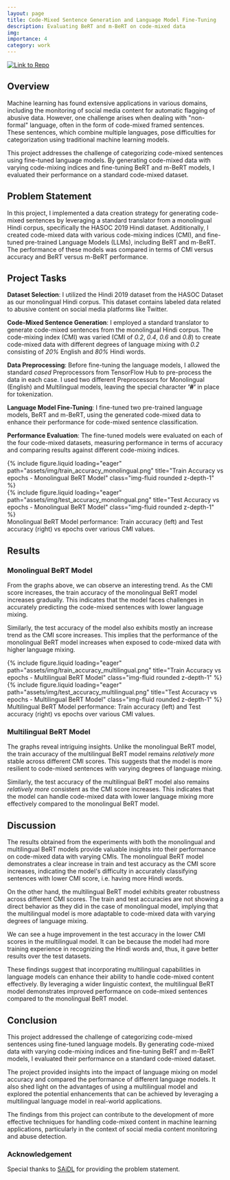 ```yaml
---
layout: page
title: Code-Mixed Sentence Generation and Language Model Fine-Tuning
description: Evaluating BeRT and m-BeRT on code-mixed data
img:
importance: 4
category: work
---
```

[![Link to Repo](https://gist.github.com/cxmeel/0dbc95191f239b631c3874f4ccf114e2/raw/github.svg)](https://github.com/Tej-55/SAiDL-Summer-Assignment-2023-NLP)

## Overview

Machine learning has found extensive applications in various domains, including the monitoring of social media content for automatic flagging of abusive data. However, one challenge arises when dealing with "non-formal" language, often in the form of code-mixed framed sentences. These sentences, which combine multiple languages, pose difficulties for categorization using traditional machine learning models.

This project addresses the challenge of categorizing code-mixed sentences using fine-tuned language models. By generating code-mixed data with varying code-mixing indices and fine-tuning BeRT and m-BeRT models, I evaluated their performance on a standard code-mixed dataset.

## Problem Statement

In this project, I implemented a data creation strategy for generating code-mixed sentences by leveraging a standard translator from a monolingual Hindi corpus, specifically the HASOC 2019 Hindi dataset. Additionally, I created code-mixed data with various code-mixing indices (CMI), and fine-tuned pre-trained Language Models (LLMs), including BeRT and m-BeRT. The performance of these models was compared in terms of CMI versus accuracy and BeRT versus m-BeRT performance.

## Project Tasks

**Dataset Selection**: I utilized the Hindi 2019 dataset from the HASOC Dataset as our monolingual Hindi corpus. This dataset contains labeled data related to abusive content on social media platforms like Twitter.

**Code-Mixed Sentence Generation**: I employed a standard translator to generate code-mixed sentences from the monolingual Hindi corpus. The code-mixing index (CMI) was varied (CMI of _0.2_, _0.4_, _0.6_ and _0.8_) to create code-mixed data with different degrees of language mixing with _0.2_ consisting of _20%_ English and _80%_ Hindi words.

**Data Preprocessing**: Before fine-tuning the language models, I allowed the standard _cased_ Preprocessors from TensorFlow Hub to pre-process the data in each case. I used two different Preprocessors for Monolingual (English) and Multilingual models, leaving the special character _**'#'**_ in place for tokenization.

**Language Model Fine-Tuning**: I fine-tuned two pre-trained language models, BeRT and m-BeRT, using the generated code-mixed data to enhance their performance for code-mixed sentence classification.

**Performance Evaluation**: The fine-tuned models were evaluated on each of the four code-mixed datasets, measuring performance in terms of accuracy and comparing results against different code-mixing indices.

<div class="row">
    <div class="col-sm mt-3 mt-md-0">
        {% include figure.liquid loading="eager" path="assets/img/train_accuracy_monolingual.png" title="Train Accuracy vs epochs - Monolingual BeRT Model" class="img-fluid rounded z-depth-1" %}
    </div>
    <div class="col-sm mt-3 mt-md-0">
        {% include figure.liquid loading="eager" path="assets/img/test_accuracy_monolingual.png" title="Test Accuracy vs epochs - Monolingual BeRT Model" class="img-fluid rounded z-depth-1" %}
    </div>
</div>
<div class="caption">
    Monolingual BeRT Model performance: Train accuracy (left) and Test accuracy (right) vs epochs over various CMI values.
</div>

## Results

### Monolingual BeRT Model

From the graphs above, we can observe an interesting trend. As the CMI score increases, the train accuracy of the monolingual BeRT model increases gradually. This indicates that the model faces challenges in accurately predicting the code-mixed sentences with lower language mixing.

Similarly, the test accuracy of the model also exhibits mostly an increase trend as the CMI score increases. This implies that the performance of the monolingual BeRT model increases when exposed to code-mixed data with higher language mixing.

<div class="row">
    <div class="col-sm mt-3 mt-md-0">
        {% include figure.liquid loading="eager" path="assets/img/train_accuracy_multilingual.png" title="Train Accuracy vs epochs - Multilingual BeRT Model" class="img-fluid rounded z-depth-1" %}
    </div>
    <div class="col-sm mt-3 mt-md-0">
        {% include figure.liquid loading="eager" path="assets/img/test_accuracy_multilingual.png" title="Test Accuracy vs epochs - Multilingual BeRT Model" class="img-fluid rounded z-depth-1" %}
    </div>
</div>
<div class="caption">
    Multilingual BeRT Model performance: Train accuracy (left) and Test accuracy (right) vs epochs over various CMI values.
</div>

### Multilingual BeRT Model

The graphs reveal intriguing insights. Unlike the monolingual BeRT model, the train accuracy of the multilingual BeRT model remains _relatively more_ stable across different CMI scores. This suggests that the model is more resilient to code-mixed sentences with varying degrees of language mixing.

Similarly, the test accuracy of the multilingual BeRT model also remains _relatively more_ consistent as the CMI score increases. This indicates that the model can handle code-mixed data with lower language mixing more effectively compared to the monolingual BeRT model.

## Discussion

The results obtained from the experiments with both the monolingual and multilingual BeRT models provide valuable insights into their performance on code-mixed data with varying CMIs. The monolingual BeRT model demonstrates a clear increase in train and test accuracy as the CMI score increases, indicating the model's difficulty in accurately classifying sentences with lower CMI score, i.e. having more Hindi words.

On the other hand, the multilingual BeRT model exhibits greater robustness across different CMI scores. The train and test accuracies are not showing a direct behavior as they did in the case of monolingual model, implying that the multilingual model is more adaptable to code-mixed data with varying degrees of language mixing. 

We can see a huge improvement in the test accuracy in the lower CMI scores in the multilingual model. It can be because the model had more training experience in recognizing the Hindi words and, thus, it gave better results over the test datasets.

These findings suggest that incorporating multilingual capabilities in language models can enhance their ability to handle code-mixed content effectively. By leveraging a wider linguistic context, the multilingual BeRT model demonstrates improved performance on code-mixed sentences compared to the monolingual BeRT model.

## Conclusion

This project addressed the challenge of categorizing code-mixed sentences using fine-tuned language models. By generating code-mixed data with varying code-mixing indices and fine-tuning BeRT and m-BeRT models, I evaluated their performance on a standard code-mixed dataset. 

The project provided insights into the impact of language mixing on model accuracy and compared the performance of different language models. It also shed light on the advantages of using a multilingual model and explored the potential enhancements that can be achieved by leveraging a multilingual language model in real-world applications. 

The findings from this project can contribute to the development of more effective techniques for handling code-mixed content in machine learning applications, particularly in the context of social media content monitoring and abuse detection.

### Acknowledgement 
Special thanks to [SAiDL](https://www.saidl.in/) for providing the problem statement.
